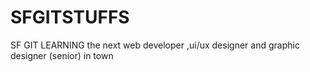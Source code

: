 # SFGITSTUFFS
SF GIT LEARNING
the next web developer ,ui/ux designer and graphic designer (senior) in town
